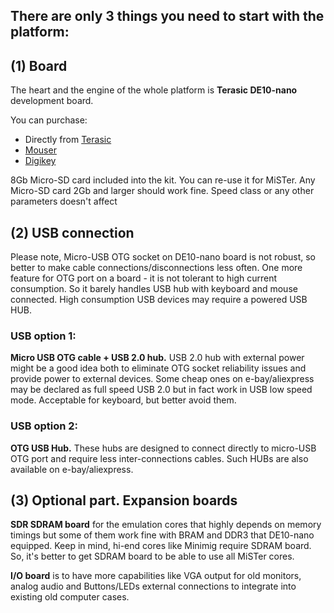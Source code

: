 ## There are only 3 things you need to start with the platform:

## (1) Board
The heart and the engine of the whole platform is **Terasic DE10-nano** development board.

You can purchase:
* Directly from [Terasic](http://www.terasic.com.tw/cgi-bin/page/archive.pl?Language=English&No=1046&PartNo=8)
* [Mouser](http://www.mouser.com/ProductDetail/Terasic-Technologies/P0496/)
* [Digikey](https://www.digikey.com/product-detail/en/terasic-inc/P0496/P0496-ND/6817231)

8Gb Micro-SD card included into the kit. You can re-use it for MiSTer.
Any Micro-SD card 2Gb and larger should work fine. Speed class or any other parameters doesn't affect

## (2) USB connection
Please note, Micro-USB OTG socket on DE10-nano board is not robust, so better to make cable connections/disconnections less often. One more feature for OTG port on a board - it is not tolerant to high current consumption. So it barely handles USB hub with keyboard and mouse connected. High consumption USB devices may require a powered USB HUB.

### USB option 1:
**Micro USB OTG cable + USB 2.0 hub.**
USB 2.0 hub with external power might be a good idea both to eliminate OTG socket reliability issues and provide power to external devices. Some cheap ones on e-bay/aliexpress may be declared as full speed USB 2.0 but in fact work in USB low speed mode. Acceptable for keyboard, but better avoid them.

### USB option 2:
**OTG USB Hub.** These hubs are designed to connect directly to micro-USB OTG port and require less inter-connections cables. Such HUBs are also available on e-bay/aliexpress.


## (3) Optional part. Expansion boards
**SDR SDRAM board** for the emulation cores that highly depends on memory timings but some of them work fine with BRAM and DDR3 that DE10-nano equipped. Keep in mind, hi-end cores like Minimig require SDRAM board. So, it's better to get SDRAM board to be able to use all MiSTer cores.

**I/O board** is to have more capabilities like VGA output for old monitors, analog audio and Buttons/LEDs external connections to integrate into existing old computer cases.